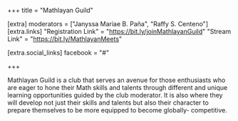 +++
title = "Mathlayan Guild"

[extra]
moderators = ["Janyssa Mariae B. Paña", "Raffy S. Centeno"]
[extra.links]
"Registration Link" = "https://bit.ly/joinMathlayanGuild"
"Stream Link" = "https://bit.ly/MathlayanMeets"

[extra.social_links]
facebook = "#"

+++

Mathlayan Guild is a club that serves an avenue for those enthusiasts who are eager to hone their Math skills and talents through different and unique learning opportunities guided by the club moderator. It is also where they will develop not just their skills and talents but also their character to prepare themselves to be more equipped to become globally- competitive.